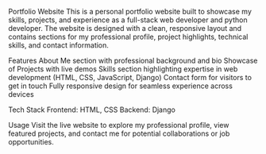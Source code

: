 Portfolio Website This is a personal portfolio website built to showcase my skills, projects, and experience as a full-stack web developer and python developer. The website is designed with a clean, responsive layout and contains sections for my professional profile, project highlights, technical skills, and contact information.

Features About Me section with professional background and bio Showcase of Projects with live demos Skills section highlighting expertise in web development (HTML, CSS, JavaScript, Django) Contact form for visitors to get in touch Fully responsive design for seamless experience across devices

Tech Stack Frontend: HTML, CSS Backend: Django

Usage Visit the live website to explore my professional profile, view featured projects, and contact me for potential collaborations or job opportunities.
